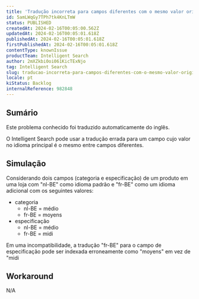 ```yaml
---
title: 'Tradução incorreta para campos diferentes com o mesmo valor original'
id: 5amLWqGy7TPh7tk4KnLTmW
status: PUBLISHED
createdAt: 2024-02-16T00:05:00.562Z
updatedAt: 2024-02-16T00:05:01.618Z
publishedAt: 2024-02-16T00:05:01.618Z
firstPublishedAt: 2024-02-16T00:05:01.618Z
contentType: knownIssue
productTeam: Intelligent Search
author: 2mXZkbi0oi061KicTExNjo
tag: Intelligent Search
slug: traducao-incorreta-para-campos-diferentes-com-o-mesmo-valor-original
locale: pt
kiStatus: Backlog
internalReference: 982848
---
```


## Sumário

<div class="alert alert-info">
  <p>Este problema conhecido foi traduzido automaticamente do inglês.</p>
</div>


O Intelligent Search pode usar a tradução errada para um campo cujo valor no idioma principal é o mesmo entre campos diferentes.

## Simulação


Considerando dois campos (categoria e especificação) de um produto em uma loja com "nl-BE" como idioma padrão e "fr-BE" como um idioma adicional com os seguintes valores:

- categoria
  - nl-BE = médio
  - fr-BE = moyens
- especificação
  - nl-BE = médio
  - fr-BE = midi

Em uma incompatibilidade, a tradução "fr-BE" para o campo de especificação pode ser indexada erroneamente como "moyens" em vez de "midi

## Workaround


N/A





